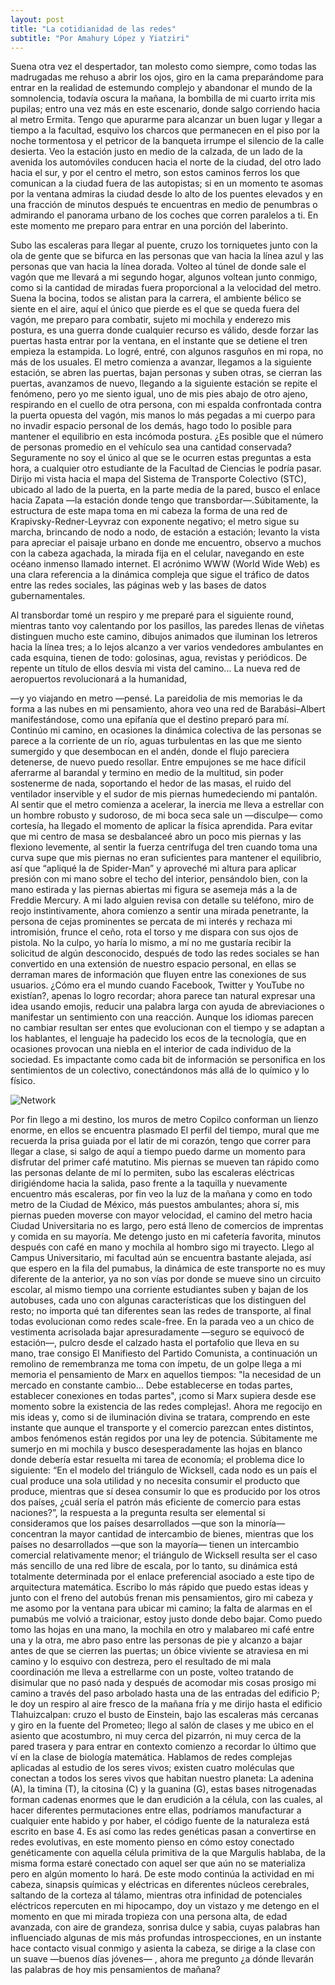 ```yaml
---
layout: post
title: "La cotidianidad de las redes"
subtitle: "Por Amahury López y Yiatziri" 
---
```

Suena otra vez el despertador, tan molesto como siempre, como todas las madrugadas me rehuso a abrir los ojos, giro en la cama preparándome 
para entrar en la realidad de estemundo complejo y abandonar el mundo de la somnolencia, todavía oscura la mañana, la
bombilla de mi cuarto irrita mis pupilas; entro una vez más en este escenario, donde salgo corriendo hacia al metro
Ermita. Tengo que apurarme para alcanzar un buen lugar y llegar a tiempo a la facultad,
esquivo los charcos que permanecen en el piso por la noche tormentosa y el petricor de la banqueta irrumpe el
silencio de la calle desierta. Veo la estación justo en medio de la calzada, de un lado de
la avenida los automóviles conducen hacia el norte de la ciudad, del otro lado hacia el sur, y
por el centro el metro, son estos caminos ferros los que comunican a la ciudad fuera de las
autopistas; si en un momento te asomas por la ventana admiras la ciudad desde lo alto de los
puentes elevados y en una fracción de minutos después te encuentras en medio de
penumbras o admirando el panorama urbano de los coches que corren paralelos a ti. En este
momento me preparo para entrar en una porción del laberinto. 

Subo las escaleras para llegar al puente, cruzo los torniquetes junto con la ola de
gente que se bifurca en las personas que van hacia la línea azul y las personas que van hacia
la línea dorada. Volteo al túnel de donde sale el vagón que me llevará a mi segundo hogar,
algunos voltean junto conmigo, como si la cantidad de miradas fuera proporcional a la
velocidad del metro. Suena la bocina, todos se alistan para la carrera, el ambiente bélico se
siente en el aire, aquí el único que pierde es el que se queda fuera del vagón, me preparo
para combatir, sujeto mi mochila y enderezo mis postura, es una guerra donde cualquier
recurso es válido, desde forzar las puertas hasta entrar por la ventana, en el instante que se
detiene el tren empieza la estampida.
Lo logré, entré, con algunos rasguños en mi ropa, no más de los usuales. El metro
comienza a avanzar, llegamos a la siguiente estación, se abren las puertas, bajan personas
y suben otras, se cierran las puertas, avanzamos de nuevo, llegando a la siguiente estación
se repite el fenómeno, pero yo me siento igual, uno de mis pies abajo de otro ajeno, respirando
en el cuello de otra persona, con mi espalda confrontada contra la puerta opuesta del vagón,
mis manos lo más pegadas a mi cuerpo para no invadir espacio personal de los demás, hago
todo lo posible para mantener el equilibrio en esta incómoda postura. ¿Es posible que el
número de personas promedio en el vehículo sea una cantidad conservada? Seguramente
no soy el único al que se le ocurren estas preguntas a esta hora, a cualquier otro estudiante
de la Facultad de Ciencias le podría pasar. Dirijo mi vista hacia el mapa del Sistema de
Transporte Colectivo (STC), ubicado al lado de la puerta, en la parte media de la pared, busco
el enlace hacia Zapata —la estación donde tengo que transbordar—.Súbitamente, la
estructura de este mapa toma en mi cabeza la forma de una red de Krapivsky-Redner-Leyvraz
con exponente negativo; el metro sigue su marcha, brincando de nodo a nodo, de estación a
estación; levanto la vista para apreciar el paisaje urbano en donde me encuentro, observo a
muchos con la cabeza agachada, la mirada fija en el celular, navegando en este océano
inmenso llamado internet. El acrónimo WWW (World Wide Web) es una clara referencia a la
dinámica compleja que sigue el tráfico de datos entre las redes sociales, las páginas web y
las bases de datos gubernamentales.

Al transbordar tomé un respiro y me preparé para el siguiente round, mientras
tanto voy calentando por los pasillos, las paredes llenas de viñetas distinguen mucho este
camino, dibujos animados que iluminan los letreros hacia la línea tres; a lo lejos alcanzo a ver
varios vendedores ambulantes en cada esquina, tienen de todo: golosinas, agua, revistas y
periódicos. De repente un título de ellos desvía mi vista del camino... 
La nueva red de aeropuertos revolucionará a la humanidad, 

—y yo viajando en metro —pensé. La pareidolia de mis memorias le da forma a las nubes en
mi pensamiento, ahora veo una red de Barabási–Albert manifestándose, como una epifanía
que el destino preparó para mí. Continúo mi camino, en ocasiones la dinámica colectiva de
las personas se parece a la corriente de un río, aguas turbulentas en las que me siento
sumergido y que desembocan en el andén, donde el flujo pareciera detenerse, de nuevo
puedo resollar. Entre empujones se me hace difícil aferrarme al barandal y termino en medio
de la multitud, sin poder sostenerme de nada, soportando el hedor de las masas, el ruido del
ventilador inservible y el sudor de mis piernas humedeciendo mi pantalón. Al sentir que el
metro comienza a acelerar, la inercia me lleva a estrellar con un hombre robusto y sudoroso,
de mi boca seca sale un —disculpe— como cortesía, ha llegado el momento de aplicar la física
aprendida. Para evitar que mi centro de masa se desbalanceé abro un poco mis piernas
y las flexiono levemente, al sentir la fuerza centrífuga del tren cuando toma una curva supe 
que mis piernas no eran suficientes para mantener el equilibrio, así que “apliqué la
de Spider-Man” y aproveché mi altura para aplicar presión con mi mano sobre el techo
del interior, pensándolo bien, con la mano estirada y las piernas abiertas mi figura se asemeja
más a la de Freddie Mercury. A mi lado alguien revisa con detalle su teléfono, miro de reojo
instintivamente, ahora comienzo a sentir una mirada penetrante, la persona de cejas
prominentes se percata de mi interés y rechaza mi intromisión, frunce el ceño, rota el torso y
me dispara con sus ojos de pistola. No la culpo, yo haría lo mismo, a mí no me gustaría recibir
la solicitud de algún desconocido, después de todo las redes sociales se han convertido en
una extensión de nuestro espacio personal, en ellas se derraman mares de información que
fluyen entre las conexiones de sus usuarios. ¿Cómo era el mundo cuando Facebook, Twitter
y YouTube no existían?, apenas lo logro recordar; ahora parece tan natural expresar una idea
usando emojis, reducir una palabra larga con ayuda de abreviaciones o manifestar un
sentimiento con una reacción. Aunque los idiomas parecen no cambiar resultan ser entes que
evolucionan con el tiempo y se adaptan a los hablantes, el lenguaje ha padecido los ecos de
la tecnología, que en ocasiones provocan una niebla en el interior de cada individuo de la
sociedad. Es impactante como cada bit de información se personifica en los sentimientos de
un colectivo, conectándonos más allá de lo químico y lo físico.

![Network](https://user-images.githubusercontent.com/68132072/138369487-259e9eff-e636-4ea6-aa92-2e14011c9127.gif)

Por fin llego a mi destino, los muros de metro Copilco conforman un lienzo enorme, en ellos
se encuentra plasmado El perfil del tiempo, mural que me recuerda la prisa guiada por el latir
de mi corazón, tengo que correr para llegar a clase, si salgo de aquí a tiempo puedo darme
un momento para disfrutar del primer café matutino. Mis piernas se mueven tan rápido como
las personas delante de mí lo permiten, subo las escaleras eléctricas dirigiéndome hacia la
salida, paso frente a la taquilla y nuevamente encuentro más escaleras, por fin veo la luz de
la mañana y como en todo metro de la Ciudad de México, más puestos ambulantes; ahora sí,
mis piernas pueden moverse con mayor velocidad, el camino del metro hacia Ciudad
Universitaria no es largo, pero está lleno de comercios de imprentas y comida en su mayoría.
Me detengo justo en mi cafetería favorita, minutos después con café en mano y mochila al
hombro sigo mi trayecto.
Llego al Campus Universitario, mi facultad aún se encuentra bastante alejada, así que espero
en la fila del pumabus, la dinámica de este transporte no es muy diferente de la anterior, ya
no son vías por donde se mueve sino un circuito escolar, al mismo tiempo una corriente
estudiantes suben y bajan de los autobuses, cada uno con algunas características que los
distinguen del resto; no importa qué tan diferentes sean las redes de transporte, al final todas
evolucionan como redes scale-free. En la parada veo a un chico de vestimenta acrisolada
bajar apresuradamente —seguro se equivocó de estación—, pulcro desde el calzado hasta 
el portafolio que lleva en su mano, trae consigo El Manifiesto del Partido Comunista, a
continuación un remolino de remembranza me toma con ímpetu, de un golpe llega a mi
memoria el pensamiento de Marx en aquellos tiempos: "la necesidad de un mercado en
constante cambio... Debe establecerse en todas partes, establecer conexiones en todas
partes", ¡como si Marx supiera desde ese momento sobre la existencia de las redes
complejas!.
Ahora me regocijo en mis ideas y, como si de iluminación divina se tratara, comprendo en
este instante que aunque el transporte y el comercio parezcan entes distintos, ambos
fenómenos están regidos por una ley de potencia. Súbitamente me sumerjo en mi mochila y
busco desesperadamente las hojas en blanco donde debería estar resuelta mi tarea de
economía; el problema dice lo siguiente: “En el modelo del triángulo de Wicksell, cada nodo
es un país el cual produce una sola utilidad y no necesita consumir el producto que produce,
mientras que sí desea consumir lo que es producido por los otros dos países, ¿cuál sería el
patrón más eficiente de comercio para estas naciones?”, la respuesta a la pregunta resulta
ser elemental si consideramos que los países desarrollados —que son la minoría—
concentran la mayor cantidad de intercambio de bienes, mientras que los países no
desarrollados —que son la mayoría— tienen un intercambio comercial relativamente menor;
el triángulo de Wicksell resulta ser el caso más sencillo de una red libre de escala, por lo
tanto, su dinámica está totalmente determinada por el enlace preferencial asociado a este
tipo de arquitectura matemática.
Escribo lo más rápido que puedo estas ideas y junto con el freno del autobús frenan mis
pensamientos, giro mi cabeza y me asomo por la ventana para ubicar mi camino; la falta de
alarmas en el pumabús me volvió a traicionar, estoy justo donde debo bajar. Como puedo
tomo las hojas en una mano, la mochila en otro y malabareo mi café entre una y la otra, me
abro paso entre las personas de pie y alcanzo a bajar antes de que se cierren las puertas; un
óbice viviente se atraviesa en mi camino y lo esquivo con destreza, pero el resultado de mi
mala coordinación me lleva a estrellarme con un poste, volteo tratando de disimular que no
pasó nada y después de acomodar mis cosas prosigo mi camino a través del paso arbolado
hasta una de las entradas del edificio P; le doy un respiro al aire fresco de la mañana fría y
me dirijo hasta el edificio Tlahuizcalpan: cruzo el busto de Einstein, bajo las escaleras más
cercanas y giro en la fuente del Prometeo; llego al salón de clases y me
ubico en el asiento que acostumbro, ni muy cerca del pizarrón, ni muy cerca de la pared
trasera y para entrar en contexto comienzo a recordar lo último que ví en la clase de biología
matemática. 
Hablamos de redes complejas aplicadas al estudio de los seres vivos; existen
cuatro moléculas que conectan a todos los seres vivos que habitan nuestro planeta: La
adenina (A), la timina (T), la citosina (C) y la guanina (G), estas bases nitrogenadas forman 
cadenas enormes que le dan erudición a la célula, con las cuales, al hacer diferentes
permutaciones entre ellas, podríamos manufacturar a cualquier ente habido y por haber, el
código fuente de la naturaleza está escrito en base 4. Es así como las redes genéticas pasan
a convertirse en redes evolutivas, en este momento pienso en cómo estoy conectado
genéticamente con aquella célula primitiva de la que Margulis hablaba, de la misma forma
estaré conectado con aquel ser que aún no se materializa pero en algún momento lo hará.
De este modo continúa la actividad en mi cabeza, sinapsis químicas y eléctricas en diferentes
núcleos cerebrales, saltando de la corteza al tálamo, mientras otra infinidad de potenciales
eléctricos repercuten en mi hipocampo, doy un vistazo y me detengo en el momento en que
mi mirada tropieza con una persona alta, de edad avanzada, con aire de grandeza, sonrisa
dulce y sabia, cuyas palabras han influenciado algunas de mis más profundas
introspecciones, en un instante hace contacto visual conmigo y asienta la cabeza, se dirige a
la clase con un suave —buenos días jóvenes— , ahora me pregunto ¿a dónde
llevarán las palabras de hoy mis pensamientos de mañana?
